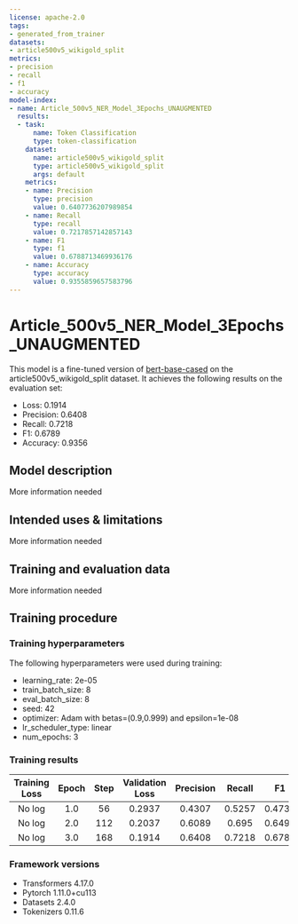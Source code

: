 ```yaml
---
license: apache-2.0
tags:
- generated_from_trainer
datasets:
- article500v5_wikigold_split
metrics:
- precision
- recall
- f1
- accuracy
model-index:
- name: Article_500v5_NER_Model_3Epochs_UNAUGMENTED
  results:
  - task:
      name: Token Classification
      type: token-classification
    dataset:
      name: article500v5_wikigold_split
      type: article500v5_wikigold_split
      args: default
    metrics:
    - name: Precision
      type: precision
      value: 0.6407736207989854
    - name: Recall
      type: recall
      value: 0.7217857142857143
    - name: F1
      type: f1
      value: 0.6788713469936176
    - name: Accuracy
      type: accuracy
      value: 0.9355859657583796
---
```


<!-- This model card has been generated automatically according to the information the Trainer had access to. You
should probably proofread and complete it, then remove this comment. -->

# Article_500v5_NER_Model_3Epochs_UNAUGMENTED

This model is a fine-tuned version of [bert-base-cased](https://huggingface.co/bert-base-cased) on the article500v5_wikigold_split dataset.
It achieves the following results on the evaluation set:
- Loss: 0.1914
- Precision: 0.6408
- Recall: 0.7218
- F1: 0.6789
- Accuracy: 0.9356

## Model description

More information needed

## Intended uses & limitations

More information needed

## Training and evaluation data

More information needed

## Training procedure

### Training hyperparameters

The following hyperparameters were used during training:
- learning_rate: 2e-05
- train_batch_size: 8
- eval_batch_size: 8
- seed: 42
- optimizer: Adam with betas=(0.9,0.999) and epsilon=1e-08
- lr_scheduler_type: linear
- num_epochs: 3

### Training results

| Training Loss | Epoch | Step | Validation Loss | Precision | Recall | F1     | Accuracy |
|:-------------:|:-----:|:----:|:---------------:|:---------:|:------:|:------:|:--------:|
| No log        | 1.0   | 56   | 0.2937          | 0.4307    | 0.5257 | 0.4735 | 0.9010   |
| No log        | 2.0   | 112  | 0.2037          | 0.6089    | 0.695  | 0.6491 | 0.9305   |
| No log        | 3.0   | 168  | 0.1914          | 0.6408    | 0.7218 | 0.6789 | 0.9356   |


### Framework versions

- Transformers 4.17.0
- Pytorch 1.11.0+cu113
- Datasets 2.4.0
- Tokenizers 0.11.6
